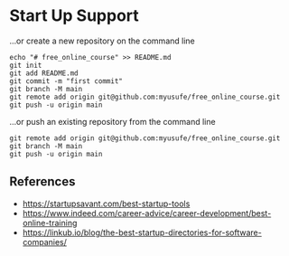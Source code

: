 # Start Up Support 


…or create a new repository on the command line
```
echo "# free_online_course" >> README.md
git init
git add README.md
git commit -m "first commit"
git branch -M main
git remote add origin git@github.com:myusufe/free_online_course.git
git push -u origin main
```
…or push an existing repository from the command line
```
git remote add origin git@github.com:myusufe/free_online_course.git
git branch -M main
git push -u origin main
```

## References
- https://startupsavant.com/best-startup-tools
- https://www.indeed.com/career-advice/career-development/best-online-training
- https://linkub.io/blog/the-best-startup-directories-for-software-companies/ 

